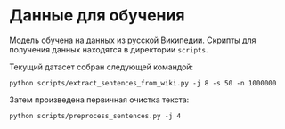# Данные для обучения

Модель обучена на данных из русской Википедии. Скрипты для получения данных находятся в директории `scripts`.

Текущий датасет собран следующей командой:

```shell
python scripts/extract_sentences_from_wiki.py -j 8 -s 50 -n 1000000
```

Затем произведена первичная очистка текста:

```shell
python scripts/preprocess_sentences.py -j 4
```

